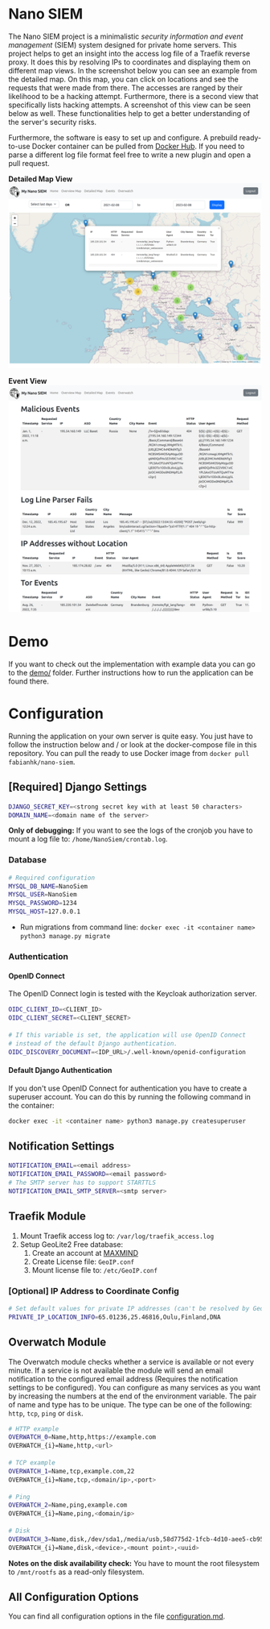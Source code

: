 # Nano SIEM

The Nano SIEM project is a minimalistic *security information 
and event management* (SIEM) system designed for private home servers.
This project helps to get an insight into the access log file
of a Traefik reverse proxy. It does this by resolving IPs to
coordinates and displaying them on different map views. In the
screenshot below you can see an example from the detailed map.
On this map, you can click on locations and see the requests that
were made from there. The accesses are ranged by their likelihood
to be a hacking attempt. Furthermore, there is a second view
that specifically lists hacking attempts. A screenshot of this view
can be seen below as well. These functionalities help to get
a better understanding of the server's security risks.

Furthermore, the software is easy to set up and configure.
A prebuild ready-to-use Docker container can be pulled from [Docker Hub](https://hub.docker.com/r/fabianhk/nano-siem).
If you need to parse a different log file format feel free to write
a new plugin and open a pull request.

**Detailed Map View**
![Screenshot Detailed Map](doc/screenshot_detailed_map.png)

**Event View**
![Screenshot of Event View](doc/screenshot_event_view.png)

# Demo

If you want to check out the implementation with example
data you can go to the [demo/](demo/) folder.
Further instructions how to run the application
can be found there.

# Configuration

Running the application on your own server is quite easy.
You just have to follow the instruction below 
and / or look at the docker-compose file in this
repository. You can pull the ready to use Docker image
from ``docker pull fabianhk/nano-siem``.

## [Required] Django Settings

```bash
DJANGO_SECRET_KEY=<strong secret key with at least 50 characters>
DOMAIN_NAME=<domain name of the server>
```

**Only of debugging:**
If you want to see the logs of the cronjob you have to mount 
a log file to: ``/home/NanoSiem/crontab.log``.

### Database

```bash
# Required configuration
MYSQL_DB_NAME=NanoSiem
MYSQL_USER=NanoSiem
MYSQL_PASSWORD=1234
MYSQL_HOST=127.0.0.1
```

- Run migrations from command line: ``docker exec -it <container name> python3 manage.py migrate``

### Authentication

#### OpenID Connect

The OpenID Connect login is tested with the Keycloak authorization server.

```bash
OIDC_CLIENT_ID=<CLIENT_ID>
OIDC_CLIENT_SECRET=<CLIENT_SECRET>

# If this variable is set, the application will use OpenID Connect
# instead of the default Django authentication.
OIDC_DISCOVERY_DOCUMENT=<IDP_URL>/.well-known/openid-configuration
```

#### Default Django Authentication

If you don't use OpenID Connect for authentication you have to
create a superuser account. You can do this by running the
following command in the container:

```bash
docker exec -it <container name> python3 manage.py createsuperuser
```



## Notification Settings

```bash
NOTIFICATION_EMAIL=<email address>
NOTIFICATION_EMAIL_PASSWORD=<email password>
# The SMTP server has to support STARTTLS
NOTIFICATION_EMAIL_SMTP_SERVER=<smtp server>
```

## Traefik Module

1. Mount Traefik access log to: `/var/log/traefik_access.log`
2. Setup GeoLite2 Free database:
   1. Create an account at [MAXMIND](https://dev.maxmind.com/geoip/geolite2-free-geolocation-data?lang=en)
   2. Create License file: `GeoIP.conf`
   3. Mount license file to: `/etc/GeoIP.conf`

### [Optional] IP Address to Coordinate Config

```bash
# Set default values for private IP addresses (can't be resolved by GeoLite2 db)
PRIVATE_IP_LOCATION_INFO=65.01236,25.46816,Oulu,Finland,DNA 
```

## Overwatch Module

The Overwatch module checks whether a service is available or not
every minute. If a service is not available the module will send
an email notification to the configured email address (Requires
the notification settings to be configured).
You can configure as many services as you want
by increasing the numbers at the end of the environment variable.
The pair of name and type has to be unique. The type can be one of
the following: ``http``, ``tcp``, ``ping`` or ``disk``.

```bash
# HTTP example
OVERWATCH_0=Name,http,https://example.com
OVERWATCH_{i}=Name,http,<url>

# TCP example
OVERWATCH_1=Name,tcp,example.com,22
OVERWATCH_{i}=Name,tcp,<domain/ip>,<port>

# Ping
OVERWATCH_2=Name,ping,example.com
OVERWATCH_{i}=Name,ping,<domain/ip>

# Disk
OVERWATCH_3=Name,disk,/dev/sda1,/media/usb,58d775d2-1fcb-4d10-aee5-cb956a86abd3
OVERWATCH_{i}=Name,disk,<device>,<mount point>,<uuid>
```

**Notes on the disk availability check:** You have to mount the root filesystem
to ``/mnt/rootfs`` as a read-only filesystem.

## All Configuration Options

You can find all configuration options in the file [configuration.md](doc/configuration.md).
